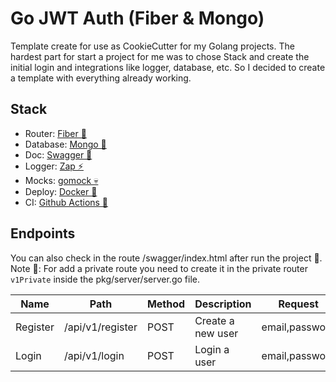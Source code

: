 # Go JWT Auth (Fiber & Mongo)
Template create for use as CookieCutter for my Golang projects. 
The hardest part for start a project for me was to chose Stack and create the initial login and integrations
like logger, database, etc. So I decided to create a template with everything already working.

## Stack
- Router: [Fiber 🚀](https://gofiber.io)
- Database: [Mongo 💾](https://www.mongodb.com/docs/drivers/go/current/) 
- Doc: [Swagger 📄](https://github.com/swaggo/swag)
- Logger: [Zap ⚡](https://github.com/uber-go/zap)
- Mocks: [gomock 💀](https://github.com/golang/mock)
- Deploy: [Docker 🐳](https://www.docker.com)
- CI: [Github Actions 🐙](https://docs.github.com/en/actions)

## Endpoints
You can also check in the route /swagger/index.html after run the project 🤩.
Note 📝: For add a private route you need to create it in the private router `v1Private`
inside the pkg/server/server.go file.

| Name     | Path             | Method | Description       | Request        | Response |
|----------|------------------|--------|-------------------|----------------|----------|
| Register | /api/v1/register | POST   | Create a new user | email,password |          |
| Login    | /api/v1/login    | POST   | Login a user      | email,password | token    |